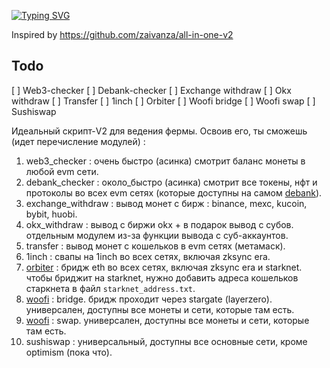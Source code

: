 [![Typing SVG](https://readme-typing-svg.herokuapp.com?color=%2336BCF7&lines=All-in-one+V2)](https://git.io/typing-svg)

Inspired by https://github.com/zaivanza/all-in-one-v2

## Todo
[ ] Web3-checker
[ ] Debank-checker
[ ] Exchange withdraw
[ ] Okx withdraw
[ ] Transfer
[ ] 1inch
[ ] Orbiter
[ ] Woofi bridge
[ ] Woofi swap
[ ] Sushiswap

Идеальный скрипт-V2 для ведения фермы. Освоив его, ты сможешь (идет перечисление модулей) :

1. web3_checker : очень быстро (асинка) смотрит баланс монеты в любой evm сети.
2. debank_checker : около_быстро (асинка) смотрит все токены, нфт и протоколы во всех evm сетях (которые доступны на самом [debank](https://debank.com/)).
3. exchange_withdraw : вывод монет с бирж : binance, mexc, kucoin, bybit, huobi.
4. okx_withdraw : вывод с биржи okx + в подарок вывод с субов. отдельным модулем из-за функции вывода с суб-аккаунтов.
5. transfer : вывод монет с кошельков в evm сетях (метамаск).
6. 1inch : свапы на 1inch во всех сетях, включая zksync era.
7. [orbiter](https://www.orbiter.finance/) : бридж eth во всех сетях, включая zksync era и starknet. чтобы бриджит на starknet, нужно добавить адреса кошельков старкнета в файл `starknet_address.txt`.
8. [woofi](https://fi.woo.org/) : bridge. бридж проходит через stargate (layerzero). универсален, доступны все монеты и сети, которые там есть.
9. [woofi](https://fi.woo.org/) : swap. универсален, доступны все монеты и сети, которые там есть.
10. sushiswap : универсальный, доступны все основные сети, кроме optimism (пока что).
